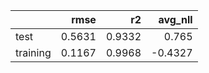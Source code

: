 |          |   rmse |     r2 |   avg_nll |
|:---------|-------:|-------:|----------:|
| test     | 0.5631 | 0.9332 |    0.765  |
| training | 0.1167 | 0.9968 |   -0.4327 |